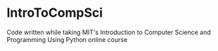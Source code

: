 # IntroToCompSci
Code written while taking MIT's Introduction to Computer Science and Programming Using Python online course

